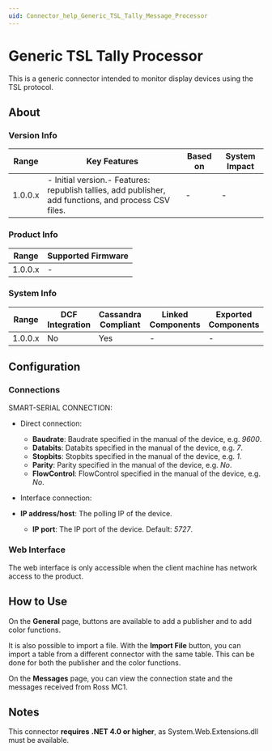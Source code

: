 ```yaml
---
uid: Connector_help_Generic_TSL_Tally_Message_Processor
---
```


# Generic TSL Tally Processor

This is a generic connector intended to monitor display devices using the TSL protocol.

## About

### Version Info

| **Range** | **Key Features**                                                                                       | **Based on** | **System Impact** |
|-----------|--------------------------------------------------------------------------------------------------------|--------------|-------------------|
| 1.0.0.x   | \- Initial version.- Features: republish tallies, add publisher, add functions, and process CSV files. | \-           | \-                |

### Product Info

| **Range** | **Supported Firmware** |
|-----------|------------------------|
| 1.0.0.x   | \-                     |

### System Info

| **Range** | **DCF Integration** | **Cassandra Compliant** | **Linked Components** | **Exported Components** |
|-----------|---------------------|-------------------------|-----------------------|-------------------------|
| 1.0.0.x   | No                  | Yes                     | \-                    | \-                      |

## Configuration

### Connections

SMART-SERIAL CONNECTION:

- Direct connection:
  - **Baudrate**: Baudrate specified in the manual of the device, e.g. *9600*.
  - **Databits**: Databits specified in the manual of the device, e.g. *7*.
  - **Stopbits**: Stopbits specified in the manual of the device, e.g. *1*.
  - **Parity**: Parity specified in the manual of the device, e.g. *No*.
  - **FlowControl**: FlowControl specified in the manual of the device, e.g. *No*.

- Interface connection:

- **IP address/host**: The polling IP of the device.
  - **IP port**: The IP port of the device. Default: *5727*.

### Web Interface

The web interface is only accessible when the client machine has network access to the product.

## How to Use

On the **General** page, buttons are available to add a publisher and to add color functions.

It is also possible to import a file. With the **Import File** button, you can import a table from a different connector with the same table. This can be done for both the publisher and the color functions.

On the **Messages** page, you can view the connection state and the messages received from Ross MC1.

## Notes

This connector **requires** **.NET 4.0 or higher**, as System.Web.Extensions.dll must be available.
